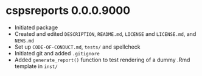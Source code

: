 
# cspsreports 0.0.0.9000

* Initiated package
* Created and edited `DESCRIPTION`, `README.md`, `LICENSE` and `LICENSE.md`, and `NEWS.md`
* Set up `CODE-OF-CONDUCT.md`, `tests/` and spellcheck
* Initiated git and added `.gitignore`
* Added `generate_report()` function to test rendering of a dummy .Rmd template in `inst/`
